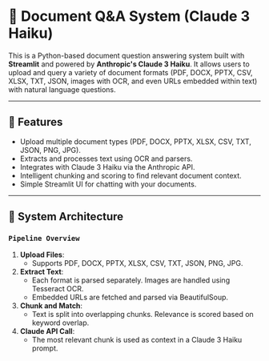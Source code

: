 # 📘 Document Q&A System (Claude 3 Haiku)

This is a Python-based document question answering system built with **Streamlit** and powered by **Anthropic's Claude 3 Haiku**. It allows users to upload and query a variety of document formats (PDF, DOCX, PPTX, CSV, XLSX, TXT, JSON, images with OCR, and even URLs embedded within text) with natural language questions.

---

## 🚀 Features

- Upload multiple document types (PDF, DOCX, PPTX, XLSX, CSV, TXT, JSON, PNG, JPG).
- Extracts and processes text using OCR and parsers.
- Integrates with Claude 3 Haiku via the Anthropic API.
- Intelligent chunking and scoring to find relevant document context.
- Simple Streamlit UI for chatting with your documents.

---

## 🧠 System Architecture

### `Pipeline Overview`

1. **Upload Files**:
   - Supports PDF, DOCX, PPTX, XLSX, CSV, TXT, JSON, PNG, JPG.
2. **Extract Text**:
   - Each format is parsed separately. Images are handled using Tesseract OCR.
   - Embedded URLs are fetched and parsed via BeautifulSoup.
3. **Chunk and Match**:
   - Text is split into overlapping chunks. Relevance is scored based on keyword overlap.
4. **Claude API Call**:
   - The most relevant chunk is used as context in a Claude 3 Haiku prompt.

